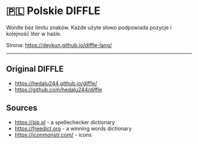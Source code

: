 #  🇵🇱 Polskie DIFFLE

Wordle bez limitu znaków. Każde użyte słowo podpowiada pozycje i kolejność liter w haśle.

Strona: https://deykun.github.io/diffle-lang/

---

## Original DIFFLE
 - https://hedalu244.github.io/diffle/
 - https://github.com/hedalu244/diffle

## Sources
 - https://sjp.pl - a spellechecker dictionary
 - https://freedict.org - a winning words dictionary
 - https://iconmonstr.com/ - icons
